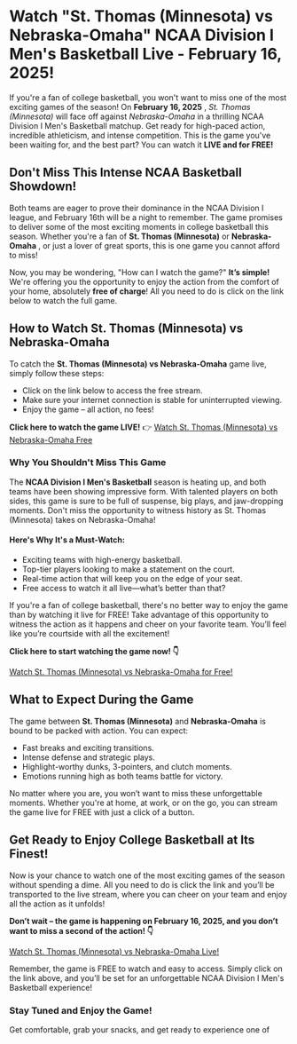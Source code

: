 # Watch "St. Thomas (Minnesota) vs Nebraska-Omaha" NCAA Division I Men's Basketball Live - February 16, 2025!

If you're a fan of college basketball, you won't want to miss one of the most exciting games of the season! On **February 16, 2025** , _St. Thomas (Minnesota)_ will face off against _Nebraska-Omaha_ in a thrilling NCAA Division I Men's Basketball matchup. Get ready for high-paced action, incredible athleticism, and intense competition. This is the game you've been waiting for, and the best part? You can watch it **LIVE and for FREE!**

## Don't Miss This Intense NCAA Basketball Showdown!

Both teams are eager to prove their dominance in the NCAA Division I league, and February 16th will be a night to remember. The game promises to deliver some of the most exciting moments in college basketball this season. Whether you're a fan of **St. Thomas (Minnesota)** or **Nebraska-Omaha** , or just a lover of great sports, this is one game you cannot afford to miss!

Now, you may be wondering, "How can I watch the game?" **It’s simple!** We're offering you the opportunity to enjoy the action from the comfort of your home, absolutely **free of charge**! All you need to do is click on the link below to watch the full game.

## How to Watch St. Thomas (Minnesota) vs Nebraska-Omaha

To catch the **St. Thomas (Minnesota) vs Nebraska-Omaha** game live, simply follow these steps:

- Click on the link below to access the free stream.
- Make sure your internet connection is stable for uninterrupted viewing.
- Enjoy the game – all action, no fees!

**Click here to watch the game LIVE!** 👉 [Watch St. Thomas (Minnesota) vs Nebraska-Omaha Free](https://tinyurl.com/livestreamfreeo?st=St.+Thomas+%28Minnesota%29+vs+Nebraska-Omaha&si=ghc)

### Why You Shouldn't Miss This Game

The **NCAA Division I Men's Basketball** season is heating up, and both teams have been showing impressive form. With talented players on both sides, this game is sure to be full of suspense, big plays, and jaw-dropping moments. Don't miss the opportunity to witness history as St. Thomas (Minnesota) takes on Nebraska-Omaha!

#### Here's Why It's a Must-Watch:

- Exciting teams with high-energy basketball.
- Top-tier players looking to make a statement on the court.
- Real-time action that will keep you on the edge of your seat.
- Free access to watch it all live—what’s better than that?

If you're a fan of college basketball, there's no better way to enjoy the game than by watching it live for FREE! Take advantage of this opportunity to witness the action as it happens and cheer on your favorite team. You’ll feel like you’re courtside with all the excitement!

**Click here to start watching the game now! 👇**

[Watch St. Thomas (Minnesota) vs Nebraska-Omaha for Free!](https://tinyurl.com/livestreamfreeo?st=St.+Thomas+%28Minnesota%29+vs+Nebraska-Omaha&si=ghc)

## What to Expect During the Game

The game between **St. Thomas (Minnesota)** and **Nebraska-Omaha** is bound to be packed with action. You can expect:

- Fast breaks and exciting transitions.
- Intense defense and strategic plays.
- Highlight-worthy dunks, 3-pointers, and clutch moments.
- Emotions running high as both teams battle for victory.

No matter where you are, you won’t want to miss these unforgettable moments. Whether you're at home, at work, or on the go, you can stream the game live for FREE with just a click of a button.

## Get Ready to Enjoy College Basketball at Its Finest!

Now is your chance to watch one of the most exciting games of the season without spending a dime. All you need to do is click the link and you’ll be transported to the live stream, where you can cheer on your team and enjoy all the action as it unfolds!

**Don’t wait – the game is happening on February 16, 2025, and you don’t want to miss a second of the action! 👇**

[Watch St. Thomas (Minnesota) vs Nebraska-Omaha Live!](https://tinyurl.com/livestreamfreeo?st=St.+Thomas+%28Minnesota%29+vs+Nebraska-Omaha&si=ghc)

Remember, the game is FREE to watch and easy to access. Simply click on the link above, and you’ll be set for an unforgettable NCAA Division I Men's Basketball experience!

### Stay Tuned and Enjoy the Game!

Get comfortable, grab your snacks, and get ready to experience one of
